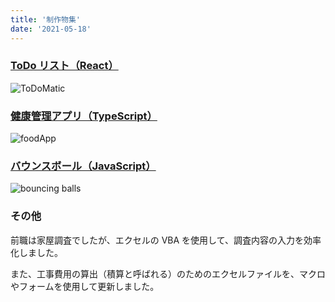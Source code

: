 ```yaml
---
title: '制作物集'
date: '2021-05-18'
---
```


### [ToDo リスト（React）](/ToDo/index.html)

![ToDoMatic](/ToDo/ToDo.png)

### [健康管理アプリ（TypeScript）](/foodApp/index.html)

![foodApp](/foodApp/foodApp.png)
<br>

### [バウンスボール（JavaScript）](/bounceBall/bounceBall.html)

![bouncing balls](/bounceBall/bounceBall.png)
<br>

### その他

前職は家屋調査でしたが、エクセルの VBA を使用して、調査内容の入力を効率化しました。

また、工事費用の算出（積算と呼ばれる）のためのエクセルファイルを、マクロやフォームを使用して更新しました。
